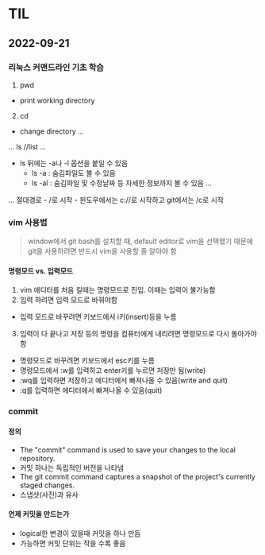 # TIL

## 2022-09-21

### 리눅스 커맨드라인 기초 학습



1. pwd
- print working directory



2. cd
- change directory
...

...
ls //list
...
- ls 뒤에는 -a나 -l 옵션을 붙일 수 있음
    - ls -a : 숨김파일도 볼 수 있음
    - ls -al : 숨김파일 및 수정날짜 등 자세한 정보까지 볼 수 있음
...

...
절대경로
    - /로 시작
    - 윈도우에서는 c://로 시작하고 git에서는 /c로 시작


### vim 사용법
> window에서 git bash를 설치할 때, default editor로 vim을 선택했기 때문에 git을 사용하려면 반드시 vim을 사용할 줄 알아야 함
#### 명령모드 vs. 입력모드
1. vim 에디터를 처음 킬때는 명령모드로 진입. 이때는 입력이 불가능함
2. 입력 하려면 입력 모드로 바꿔야함
- 입력 모드로 바꾸려면 키보드에서 i키(insert)등을 누름
3. 입력이 다 끝나고 저장 등의 명령을 컴퓨터에게 내리려면 명령모드로 다시 돌아가야 함
- 명령모드로 바꾸려면 키보드에서 esc키를 누름
- 명령모드에서 :w를 입력하고 enter키를 누르면 저장만 됨(write)
- :wq를 입력하면 저장하고 에디터에서 빠져나올 수 있음(write and quit)
- :q를 입력하면 에디터에서 빠져나올 수 있음(quit)



### commit
#### 정의
  - The "commit" command is used to save your changes to the local repository.
  - 커밋 하나는 독립적인 버전을 나타냄
  - The git commit command captures a snapshot of the project's currently staged changes.
  - 스냅샷(사진)과 유사

#### 언제 커밋을 만드는가
  - logical한 변경이 있을때 커밋을 하나 만듬
  - 가능하면 커밋 단위는 작을 수록 좋음